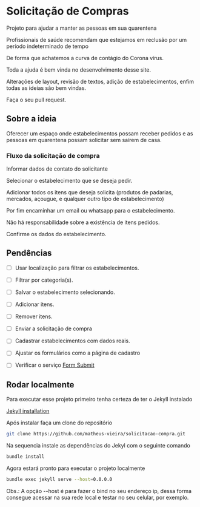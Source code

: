 # Solicitação de Compras

Projeto para ajudar a manter as pessoas em sua quarentena

Profissionais de saúde recomendam que estejamos em reclusão por um período indeterminado de tempo

De forma que achatemos a curva de contágio do Corona vírus.

Toda a ajuda é bem vinda no desenvolvimento desse site.

Alterações de layout, revisão de textos, adição de estabelecimentos, enfim todas as ideias são bem vindas.

Faça o seu pull request.

## Sobre a ideia

Oferecer um espaço onde estabelecimentos possam receber pedidos e as pessoas em quarentena possam solicitar sem saírem de casa.

### Fluxo da solicitação de compra

Informar dados de contato do solicitante

Selecionar o estabelecimento que se deseja pedir.

Adicionar todos os itens que deseja solicita (produtos de padarias, mercados, açougue, e qualquer outro tipo de estabelecimento)

Por fim encaminhar um email ou whatsapp para o estabelecimento.

Não há responsabilidade sobre a existência de itens pedidos.

Confirme os dados do estabelecimento.

## Pendências

- [ ] Usar localização para filtrar os estabelecimentos.

- [ ] Filtrar por categoria(s).

- [ ] Salvar o estabelecimento selecionando.

- [ ] Adicionar itens.

- [ ] Remover itens.

- [ ] Enviar a solicitação de compra

- [ ] Cadastrar estabelecimentos com dados reais.

- [ ] Ajustar os formulários como a página de cadastro

- [ ] Verificar o serviço [Form Submit](https://formsubmit.co/)

## Rodar localmente

Para executar esse projeto primeiro tenha certeza de ter o Jekyll instalado

[Jekyll installation](https://jekyllrb.com/docs/installation/)

Após instalar faça um clone do repositório

```bash
git clone https://github.com/matheus-vieira/solicitacao-compra.git
```

Na sequencia instale as dependências do Jekyl com o seguinte comando

```bash
bundle install
```

Agora estará pronto para executar o projeto localmente

```bash
bundle exec jekyll serve --host=0.0.0.0
```

Obs.: A opção --host é para fazer o bind no seu endereço ip, dessa forma consegue acessar na sua rede local e testar no seu celular, por exemplo.
